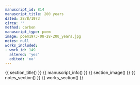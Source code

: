 ```yaml
---
manuscript_id: 814
manuscript_title: 200 years
dated: 28/8/1973
circa: ''
method: carbon
manuscript_type: poem
image: poem1973-08-28-200_years.jpg
notes: null
works_included:
- work_id: 149
  altered: 'yes'
  edited: 'no'
---
```


{{ section_title() }}
{{ manuscript_info() }}
{{ section_image() }}
{{ notes_section() }}
{{ works_section() }}

